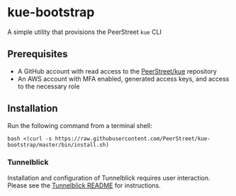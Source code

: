 # kue-bootstrap

A simple utility that provisions the PeerStreet `kue` CLI

## Prerequisites

* A GitHub account with read access to the [PeerStreet/kue](https://github.com/PeerStreet/kue) repository
* An AWS account with MFA enabled, generated access keys, and access to the necessary role

## Installation

Run the following command from a terminal shell:
```
bash <(curl -s https://raw.githubusercontent.com/PeerStreet/kue-bootstrap/master/bin/install.sh)
```

### Tunnelblick

Installation and configuration of Tunnelblick requires user interaction. Please see the [Tunnelblick README](https://github.com/PeerStreet/kue/blob/master/docs/tunnelblick.md) for instructions.
